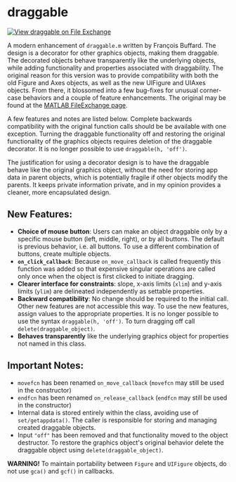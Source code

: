 # draggable

[![View draggable on File Exchange](https://www.mathworks.com/matlabcentral/images/matlab-file-exchange.svg)](https://www.mathworks.com/matlabcentral/fileexchange/78739-draggable)

A modern enhancement of `draggable.m` written by François Buffard. The design is a decorator for other graphics objects, making them draggable. The decorated objects behave transparently like the underlying objects, while adding functionality and properties associated with draggability. The original reason for this version was to provide compatibility with both the old Figure and Axes objects, as well as the new UIFigure and UIAxes objects. From there, it blossomed into a few bug-fixes for unusual corner-case behaviors and a couple of feature enhancements. The original may be found at the [MATLAB FileExchange page](https://www.mathworks.com/matlabcentral/fileexchange/4179-draggabl).

A few features and notes are listed below. Complete backwards compatibility with the original function calls should be be available with one exception. Turning the draggable functionality off and restoring the original functionality of the graphics objects requires deletion of the draggable decorator. It is no longer possible to use `draggable(h, 'off')`.

The justification for using a decorator design is to have the draggable behave like the original graphics object, without the need for storing app data in parent objects, which is potentially fragile if other objects modify the parents. It keeps private information private, and in my opinion provides a cleaner, more encapsulated design.

## New Features:

- **Choice of mouse button**: Users can make an object draggable only by a specific mouse button (left, middle, right), or by all buttons. The default is previous behavior, i.e. all buttons. To use a different combination of buttons, create multiple objects.
- **`on_click_callback`**: Because `on_move_callback` is called frequently this function was added so that expensive singular operations are called only once when the object is first clicked to initiate dragging.
- **Clearer interface for constraints**: slope, x-axis limits (`xlim`) and y-axis limits (`ylim`) are delineated independently as settable properties.
- **Backward compatibility**: No change should be required to the initial call. Other new features are not accessible this way.   To use the new features, assign values to the appropriate properties. It is no longer possible to use the syntax `draggable(h, 'off')`. To turn dragging off call `delete(draggable_object)`.
- **Behaves transparently** like the underlying graphics object for properties not named in this class.

## Important Notes:

- `movefcn` has been renamed `on_move_callback` (`movefcn` may still be used in the constructor)
- `endfcn` has been renamed `on_release_callback` (`endfcn` may still be used in the constructor)
- Internal data is stored entirely within the class, avoiding use of `set/getappdata()`. The caller is responsible for storing and managing created draggable objects.
- Input `"off"` has been removed and that functionality moved to the object destructor. To restore the graphics object's original behavior delete the draggable object using `delete(draggable_object)`.

**WARNING!** To maintain portability between `Figure` and `UIFigure` objects, do not use `gca()` and `gcf()` in callbacks.